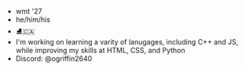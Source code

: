 - wmt '27
- he/him/his
- ⛸🇨🇦
- I'm working on learning a varity of lanugages, including C++ and JS, while improving my skills at HTML, CSS, and Python
- Discord: @ogriffin2640
